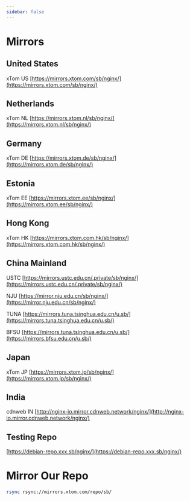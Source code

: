```yaml
---
sidebar: false
---
```


# Mirrors

## United States

xTom US [https://mirrors.xtom.com/sb/nginx/](https://mirrors.xtom.com/sb/nginx/)

## Netherlands

xTom NL [https://mirrors.xtom.nl/sb/nginx/](https://mirrors.xtom.nl/sb/nginx/)

## Germany

xTom DE [https://mirrors.xtom.de/sb/nginx/](https://mirrors.xtom.de/sb/nginx/)

## Estonia

xTom EE [https://mirrors.xtom.ee/sb/nginx/](https://mirrors.xtom.ee/sb/nginx/)

## Hong Kong

xTom HK [https://mirrors.xtom.com.hk/sb/nginx/](https://mirrors.xtom.com.hk/sb/nginx/)

## China Mainland

USTC [https://mirrors.ustc.edu.cn/.private/sb/nginx/](https://mirrors.ustc.edu.cn/.private/sb/nginx/)

NJU [https://mirror.nju.edu.cn/sb/nginx/](https://mirror.nju.edu.cn/sb/nginx/)

TUNA [https://mirrors.tuna.tsinghua.edu.cn/u.sb/](https://mirrors.tuna.tsinghua.edu.cn/u.sb/)

BFSU [https://mirrors.tuna.tsinghua.edu.cn/u.sb/](https://mirrors.bfsu.edu.cn/u.sb/)

## Japan

xTom JP [https://mirrors.xtom.jp/sb/nginx/](https://mirrors.xtom.jp/sb/nginx/)

## India

cdnweb IN [http://nginx-io.mirror.cdnweb.network/nginx/](http://nginx-io.mirror.cdnweb.network/nginx/)

## Testing Repo

[https://debian-repo.xxx.sb/nginx/](https://debian-repo.xxx.sb/nginx/)

# Mirror Our Repo

```bash
rsync rsync://mirrors.xtom.com/repo/sb/
```
